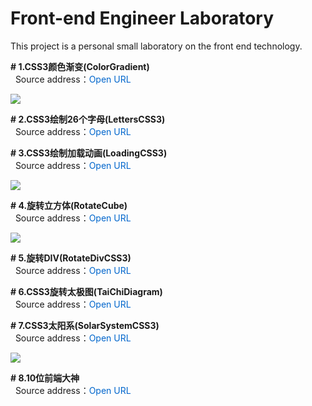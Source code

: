 # Front-end Engineer Laboratory 
This project is a personal small laboratory on the front end technology.  

**# 1.CSS3颜色渐变(ColorGradient)**  
&nbsp;&nbsp;Source address：<a href="https://github.com/wuping5719/Front-end-Laboratory/blob/master/ColorGradient.html" style="cursor: pointer; color: rgb(0, 102, 204); text-decoration: none;">Open URL</a> 
  <p><img src="http://img.blog.csdn.net/20160423151637558?watermark/2/text/aHR0cDovL2Jsb2cuY3Nkbi5uZXQv/font/5a6L5L2T/fontsize/400/fill/I0JBQkFCMA==/dissolve/70/gravity/SouthEast" /></p>
  
**# 2.CSS3绘制26个字母(LettersCSS3)**  
&nbsp;&nbsp;Source address：<a href="https://github.com/wuping5719/Front-end-Laboratory/blob/master/LettersCSS3.html" style="cursor: pointer; color: rgb(0, 102, 204); text-decoration: none;">Open URL</a> 
  
**# 3.CSS3绘制加载动画(LoadingCSS3)**  
&nbsp;&nbsp;Source address：<a href="https://github.com/wuping5719/Front-end-Laboratory/blob/master/LoadingCSS3.html" style="cursor: pointer; color: rgb(0, 102, 204); text-decoration: none;">Open URL</a> 
  <p><img src="http://img.blog.csdn.net/20160420225648087?watermark/2/text/aHR0cDovL2Jsb2cuY3Nkbi5uZXQv/font/5a6L5L2T/fontsize/400/fill/I0JBQkFCMA==/dissolve/70/gravity/SouthEast" /></p>

**# 4.旋转立方体(RotateCube)**  
&nbsp;&nbsp;Source address：<a href="https://github.com/wuping5719/Front-end-Laboratory/blob/master/RotateCube.html" style="cursor: pointer; color: rgb(0, 102, 204); text-decoration: none;">Open URL</a> 
<p><img src="http://img.blog.csdn.net/20160422145627138?watermark/2/text/aHR0cDovL2Jsb2cuY3Nkbi5uZXQv/font/5a6L5L2T/fontsize/400/fill/I0JBQkFCMA==/dissolve/70/gravity/SouthEast" /></p>
  
**# 5.旋转DIV(RotateDivCSS3)**  
&nbsp;&nbsp;Source address：<a href="https://github.com/wuping5719/Front-end-Laboratory/blob/master/RotateDivCSS3.html" style="cursor: pointer; color: rgb(0, 102, 204); text-decoration: none;">Open URL</a> 

**# 6.CSS3旋转太极图(TaiChiDiagram)**  
&nbsp;&nbsp;Source address：<a href="https://github.com/wuping5719/Front-end-Laboratory/blob/master/TaiChiDiagram.html" style="cursor: pointer; color: rgb(0, 102, 204); text-decoration: none;">Open URL</a> 
  
**# 7.CSS3太阳系(SolarSystemCSS3)**  
&nbsp;&nbsp;Source address：<a href="https://github.com/wuping5719/Front-end-Laboratory/blob/master/SolarSystemCSS3.html" style="cursor: pointer; color: rgb(0, 102, 204); text-decoration: none;">Open URL</a> 
<p><img src="http://images.cnblogs.com/cnblogs_com/wp5719/831982/o_SolarSystem.png" /></p>

**# 8.10位前端大神**  
&nbsp;&nbsp;Source address：<a href="https://github.com/wuping5719/Front-end-Laboratory/blob/master/FrontGod.md" style="cursor: pointer; color: rgb(0, 102, 204); text-decoration: none;">Open URL</a> 

